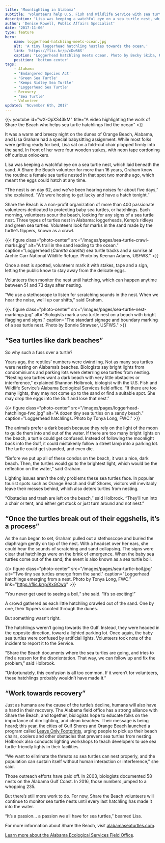 ```yaml
---
title: 'Moonlighting in Alabama'
subtitle: 'Volunteers help U.S. Fish and Wildlife Service with sea turtle nest hatchlings'
description: 'Lisa was keeping a watchful eye on a sea turtle nest, which laid beneath the sand.  A Share the Beach volunteer for more than 16 years, Graham knew the routine: a female sea turtle nested in that spot two months ago, which meant the eggs could hatch at any time.'
author: 'Denise Rowell, Public Affairs Specialist'
date: '2017-11-06'
type: feature
hero:
    name: loggerhead-hatchling-meets-ocean.jpg
    alt: 'A tiny loggerhead hatchling hustles towards the ocean.'
    link: 'https://flic.kr/p/cDw86S'
    caption: 'Loggerhead hatchling meets ocean. Photo by Becky Skiba, USFWS.'
    position: 'bottom center'
tags:
    - Alabama
    - 'Endangered Species Act'
    - 'Green Sea Turtle'
    - 'Kemps Ridley Sea Turtle'
    - 'Loggerhead Sea Turtle'
    - Recovery
    - 'Sea Turtle'
    - Volunteer
updated: 'November 6th, 2017'
---
```


{{< youtube id="wX-OpXS43kM" title="A video highlighting the work of Share the Beach who helps sea turtle hatchlings find the ocean" >}}

It was a warm and breezy night on the dunes of Orange Beach, Alabama, and Lisa Graham had a special babysitting assignment.  While most folks were getting ready for bed, Lisa sat on a fold-out chair plopped firmly into the sand.  In front of her were four wooden stakes, with neon tape cordoning off curious onlookers.

Lisa was keeping a watchful eye on a sea turtle nest, which laid beneath the sand.  A Share the Beach volunteer for more than 16 years, Graham knew the routine: a female sea turtle nested in that spot two months ago, which meant the eggs could hatch at any time.

“The nest is on day 62, and we’ve been hearing noises for about five days,” she explained. “We were hoping to get lucky and have a hatch tonight.”

Share the Beach is a non-profit organization of more than 400 passionate volunteers dedicated to protecting baby sea turtles, or hatchlings.  Each morning, volunteers scour the beach, looking for any signs of a sea turtle nest. Three types of turtles nest in Alabama:  loggerheads, Kemp’s ridleys and green sea turtles. Volunteers look for marks in the sand made by the turtle’s flippers, known as a crawl.

{{< figure class="photo-center" src="/images/pages/sea-turtle-crawl-marks.jpg" alt="A trail in the sand leading to the ocean." caption="Loggerhead (_Caretta caretta_) sea turtle tracks and a sunrise at Archie Carr National Wildlife Refuge. Photo by Keenan Adams, USFWS." >}}

Once a nest is spotted, volunteers mark it with stakes, tape and a sign, letting the public know to stay away from the delicate eggs.

Volunteers then monitor the nest until hatching, which can happen anytime between 51 and 73 days after nesting.

“We use a stethoscope to listen for scratching sounds in the nest. When we hear the noise, we’ll up our shifts,” said Graham.

{{< figure class="photo-center" src="/images/pages/sea-turtle-nest-markings.jpg" alt="Biologists mark a sea turtle nest on a beach with bright flagging and signs." caption="The standard signage and boundary marking of a sea turtle nest. Photo by Bonnie Strawser, USFWS." >}}

## “Sea turtles like dark beaches”

So why such a fuss over a turtle?

Years ago, the reptiles’ numbers were dwindling.  Not as many sea turtles were nesting on Alabama’s beaches.  Biologists say bright lights from condominiums and parking lots were deterring sea turtles from nesting.  
“Nesting sea turtles want a dark beach with very little obstacles or interference,” explained Shannon Holbrook, biologist with the U.S. Fish and Wildlife Service’s Alabama Ecological Services field office.  “If there are too many lights, they may not come up to the sand or find a suitable spot.  She may drop the eggs into the Gulf and lose that nest.”

{{< figure class="photo-center" src="/images/pages/loggerhead-hatchlings-fwc.jpg" alt="A dozen tiny sea turtles on a sandy beach." caption="Loggerhead hatchlings. Photo by Tonya Long, FWC." >}}

The animals prefer a dark beach because they rely on the light of the moon to guide them into and out of the water.  If there are too many bright lights on the beach, a turtle could get confused.  Instead of following the moonlight back into the Gulf, it could mistakenly follow a street lamp into a parking lot.  The turtle could get stranded, and even die.

“Before we put up all of these condos on the beach, it was a nice, dark beach. Then, the turtles would go to the brightest light, which would be the reflection on the water,” said Graham.

Lighting issues aren’t the only problems these sea turtles face.  In popular tourist spots such as Orange Beach and Gulf Shores, visitors will inevitably leave their messes behind, which also deters turtles from nesting.

“Obstacles and trash are left on the beach,” said Holbrook.  “They’ll run into a chair or tent, and either get stuck or just turn around and not nest.”

## “Once the turtles break out of their eggshells, it’s a process”

As the sun began to set, Graham pulled out a stethoscope and buried the diaphragm gently on top of the nest.  With a headset over her ears, she could hear the sounds of scratching and sand collapsing.  The signs were clear that hatchlings were on the brink of emergence.  When the baby sea turtles come out of the sand, the event is also known as a sea turtle boil.

{{< figure class="photo-center" src="/images/pages/sea-turtle-boil.jpg" alt="Two tiny sea turtles emerge from the sand." caption="Loggerhead hatchlings emerging from a nest. Photo by Tonya Long, FWC." link="https://flic.kr/p/KxGCwb" >}}

“You never get used to seeing a boil,” she said.  “It’s so exciting!”

A crowd gathered as each little hatchling crawled out of the sand.  One by one, their flippers scooted through the dunes.

But something wasn’t right.

The hatchlings weren’t going towards the Gulf.  Instead, they were headed in the opposite direction, toward a lighted parking lot.  Once again, the baby sea turtles were confused by artificial lights.  Volunteers took  note of the incident to report it to the Service.

“Share the Beach documents where the sea turtles are going, and tries to find a reason for the disorientation.  That way, we can follow up and fix the problem,” said Holbrook.

“Unfortunately, this confusion is all too common.  If it weren’t for volunteers, these hatchlings probably wouldn’t have made it.”

## “Work towards recovery”

Just as humans are the cause of the turtle’s decline, humans will also have a hand in their recovery.  The Alabama field office has a strong alliance with Share the Beach, and together, biologists hope to educate folks on the importance of dim lighting, and clean beaches.   Their message is being heard; this year, the cities of Gulf Shores and Orange Beach launched a program called [Leave Only Footprints](http://cleanisland.org/business-partners/), urging people to pick up their beach chairs, coolers and other obstacles that prevent sea turtles from nesting.  Holbrook also conducts lighting workshops to teach developers to use sea turtle-friendly lights in their facilities.

“We want to eliminate the threats so sea turtles can nest properly, and the population can sustain itself without human interaction or interference,” she said.

Those outreach efforts have paid off.  In 2003, biologists documented 58 nests on the Alabama Gulf Coast.  In 2016, those numbers jumped to a whopping 235.

But there’s still more work to do.  For now, Share the Beach volunteers will continue to monitor sea turtle nests until every last hatchling has made it into the water.

“It’s a passion… a passion we all have for sea turtles,” beamed Lisa.

For more information about Share the Beach, visit [alabamaseaturtles.com](http://www.alabamaseaturtles.com).

[Learn more about the Alabama Ecological Services Field Office](https://www.fws.gov/daphne).

